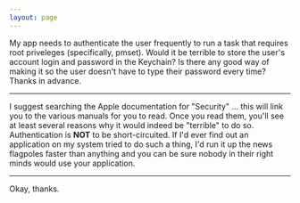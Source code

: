 ```yaml
---
layout: page
---
```


My app needs to authenticate the user frequently to run a task that requires root priveleges (specifically, pmset). Would it be terrible to store the user's account login and password in the Keychain? Is there any good way of making it so the user doesn't have to type their password every time? Thanks in advance.

----

I suggest searching the Apple documentation for "Security" ... this will link you to the various manuals for you to read. Once you read them, you'll see at least several reasons why it would indeed be "terrible" to do so. Authentication is **NOT** to be short-circuited. If I'd ever find out an application on my system tried to do such a thing, I'd run it up the news flagpoles faster than anything and you can be sure nobody in their right minds would use your application.

----
Okay, thanks.